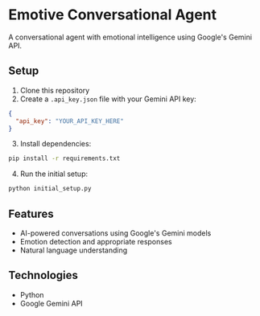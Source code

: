 # Emotive Conversational Agent

A conversational agent with emotional intelligence using Google's Gemini API.

## Setup

1. Clone this repository
2. Create a `.api_key.json` file with your Gemini API key:
```json
{
  "api_key": "YOUR_API_KEY_HERE"
}
```
3. Install dependencies:
```bash
pip install -r requirements.txt
```
4. Run the initial setup:
```bash
python initial_setup.py
```

## Features

- AI-powered conversations using Google's Gemini models
- Emotion detection and appropriate responses
- Natural language understanding

## Technologies

- Python
- Google Gemini API 